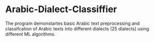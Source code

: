 # Arabic-Dialect-Classiffier
The program demonstartes basic Arabic text preprocessing and classifcation of Arabic texts into different dialects (25 dialects) using different ML algorithms. 
